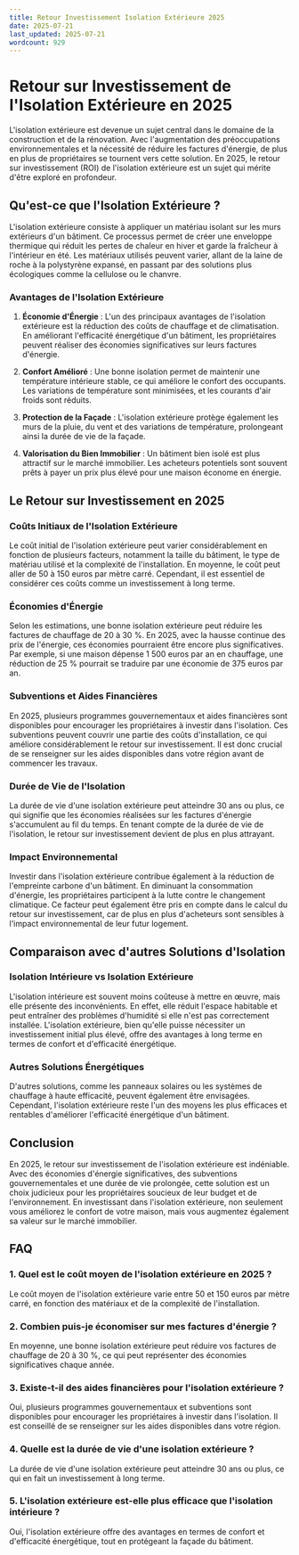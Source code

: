```yaml
---
title: Retour Investissement Isolation Extérieure 2025
date: 2025-07-21
last_updated: 2025-07-21
wordcount: 929
---
```


# Retour sur Investissement de l'Isolation Extérieure en 2025

L'isolation extérieure est devenue un sujet central dans le domaine de la construction et de la rénovation. Avec l'augmentation des préoccupations environnementales et la nécessité de réduire les factures d'énergie, de plus en plus de propriétaires se tournent vers cette solution. En 2025, le retour sur investissement (ROI) de l'isolation extérieure est un sujet qui mérite d'être exploré en profondeur.

## Qu'est-ce que l'Isolation Extérieure ?

L'isolation extérieure consiste à appliquer un matériau isolant sur les murs extérieurs d'un bâtiment. Ce processus permet de créer une enveloppe thermique qui réduit les pertes de chaleur en hiver et garde la fraîcheur à l'intérieur en été. Les matériaux utilisés peuvent varier, allant de la laine de roche à la polystyrène expansé, en passant par des solutions plus écologiques comme la cellulose ou le chanvre.

### Avantages de l'Isolation Extérieure

1. **Économie d'Énergie** : L'un des principaux avantages de l'isolation extérieure est la réduction des coûts de chauffage et de climatisation. En améliorant l'efficacité énergétique d'un bâtiment, les propriétaires peuvent réaliser des économies significatives sur leurs factures d'énergie.

2. **Confort Amélioré** : Une bonne isolation permet de maintenir une température intérieure stable, ce qui améliore le confort des occupants. Les variations de température sont minimisées, et les courants d'air froids sont réduits.

3. **Protection de la Façade** : L'isolation extérieure protège également les murs de la pluie, du vent et des variations de température, prolongeant ainsi la durée de vie de la façade.

4. **Valorisation du Bien Immobilier** : Un bâtiment bien isolé est plus attractif sur le marché immobilier. Les acheteurs potentiels sont souvent prêts à payer un prix plus élevé pour une maison économe en énergie.

## Le Retour sur Investissement en 2025

### Coûts Initiaux de l'Isolation Extérieure

Le coût initial de l'isolation extérieure peut varier considérablement en fonction de plusieurs facteurs, notamment la taille du bâtiment, le type de matériau utilisé et la complexité de l'installation. En moyenne, le coût peut aller de 50 à 150 euros par mètre carré. Cependant, il est essentiel de considérer ces coûts comme un investissement à long terme.

### Économies d'Énergie

Selon les estimations, une bonne isolation extérieure peut réduire les factures de chauffage de 20 à 30 %. En 2025, avec la hausse continue des prix de l'énergie, ces économies pourraient être encore plus significatives. Par exemple, si une maison dépense 1 500 euros par an en chauffage, une réduction de 25 % pourrait se traduire par une économie de 375 euros par an.

### Subventions et Aides Financières

En 2025, plusieurs programmes gouvernementaux et aides financières sont disponibles pour encourager les propriétaires à investir dans l'isolation. Ces subventions peuvent couvrir une partie des coûts d'installation, ce qui améliore considérablement le retour sur investissement. Il est donc crucial de se renseigner sur les aides disponibles dans votre région avant de commencer les travaux.

### Durée de Vie de l'Isolation

La durée de vie d'une isolation extérieure peut atteindre 30 ans ou plus, ce qui signifie que les économies réalisées sur les factures d'énergie s'accumulent au fil du temps. En tenant compte de la durée de vie de l'isolation, le retour sur investissement devient de plus en plus attrayant.

### Impact Environnemental

Investir dans l'isolation extérieure contribue également à la réduction de l'empreinte carbone d'un bâtiment. En diminuant la consommation d'énergie, les propriétaires participent à la lutte contre le changement climatique. Ce facteur peut également être pris en compte dans le calcul du retour sur investissement, car de plus en plus d'acheteurs sont sensibles à l'impact environnemental de leur futur logement.

## Comparaison avec d'autres Solutions d'Isolation

### Isolation Intérieure vs Isolation Extérieure

L'isolation intérieure est souvent moins coûteuse à mettre en œuvre, mais elle présente des inconvénients. En effet, elle réduit l'espace habitable et peut entraîner des problèmes d'humidité si elle n'est pas correctement installée. L'isolation extérieure, bien qu'elle puisse nécessiter un investissement initial plus élevé, offre des avantages à long terme en termes de confort et d'efficacité énergétique.

### Autres Solutions Énergétiques

D'autres solutions, comme les panneaux solaires ou les systèmes de chauffage à haute efficacité, peuvent également être envisagées. Cependant, l'isolation extérieure reste l'un des moyens les plus efficaces et rentables d'améliorer l'efficacité énergétique d'un bâtiment.

## Conclusion

En 2025, le retour sur investissement de l'isolation extérieure est indéniable. Avec des économies d'énergie significatives, des subventions gouvernementales et une durée de vie prolongée, cette solution est un choix judicieux pour les propriétaires soucieux de leur budget et de l'environnement. En investissant dans l'isolation extérieure, non seulement vous améliorez le confort de votre maison, mais vous augmentez également sa valeur sur le marché immobilier.

## FAQ

### 1. Quel est le coût moyen de l'isolation extérieure en 2025 ?

Le coût moyen de l'isolation extérieure varie entre 50 et 150 euros par mètre carré, en fonction des matériaux et de la complexité de l'installation.

### 2. Combien puis-je économiser sur mes factures d'énergie ?

En moyenne, une bonne isolation extérieure peut réduire vos factures de chauffage de 20 à 30 %, ce qui peut représenter des économies significatives chaque année.

### 3. Existe-t-il des aides financières pour l'isolation extérieure ?

Oui, plusieurs programmes gouvernementaux et subventions sont disponibles pour encourager les propriétaires à investir dans l'isolation. Il est conseillé de se renseigner sur les aides disponibles dans votre région.

### 4. Quelle est la durée de vie d'une isolation extérieure ?

La durée de vie d'une isolation extérieure peut atteindre 30 ans ou plus, ce qui en fait un investissement à long terme.

### 5. L'isolation extérieure est-elle plus efficace que l'isolation intérieure ?

Oui, l'isolation extérieure offre des avantages en termes de confort et d'efficacité énergétique, tout en protégeant la façade du bâtiment.
